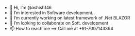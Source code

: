 - 👋 Hi, I’m @ashish146
- 👀 I’m interested in Software development..
- 🌱 I’m currently working on latest framework of .Net BLAZOR
- 💞️ I’m looking to collaborate on Soft. development
- 📫 How to reach me ==> Call me at +91-7007143394

<!---
ashish146/ashish146 is a ✨ special ✨ repository because its `README.md` (this file) appears on your GitHub profile.
You can click the Preview link to take a look at your changes.
--->

